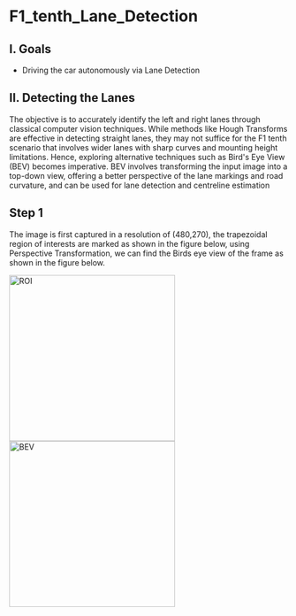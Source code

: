 # F1_tenth_Lane_Detection

## I. Goals
- Driving the car autonomously via Lane Detection

## II. Detecting the Lanes
The objective is to accurately identify the left and right lanes through classical computer vision techniques. While methods like Hough Transforms are effective in detecting straight lanes, they may not suffice for the F1 tenth scenario that involves wider lanes with sharp curves and mounting height limitations. Hence, exploring alternative techniques such as Bird's Eye View (BEV) becomes imperative. BEV involves transforming the input image into a top-down view, offering a better perspective of the lane markings and road curvature, and can be used for lane detection and centreline estimation

## Step 1
The image is first captured in a resolution of (480,270), the trapezoidal region of interests are marked as shown in the figure below, using Perspective Transformation, we can find the Birds eye view of the frame as shown in the figure below.

<img src="https://github.com/raj-anadkat/F1_tenth_Lane_Detection/assets/109377585/3db8bc1b-a69d-4768-9f5d-61feb4f9aabd" alt="ROI" width="300"/>
<img src="https://github.com/raj-anadkat/F1_tenth_Lane_Detection/assets/109377585/dcbfbacd-f5ce-4cf6-be1e-27543ab1d041" alt="BEV" width="300"/>

